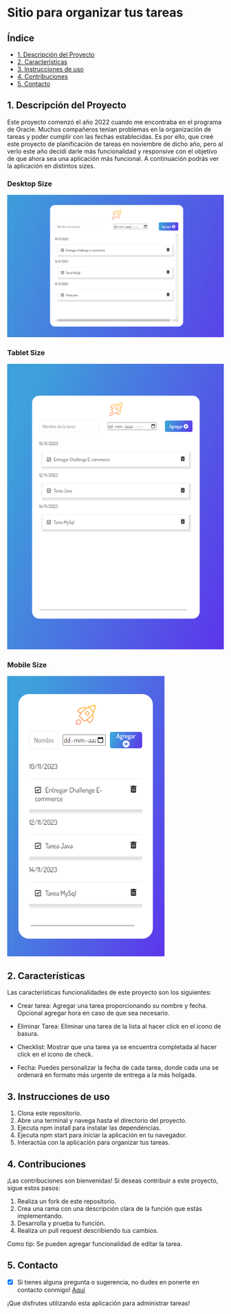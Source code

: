# Sitio para organizar tus tareas


## Índice

* [1. Descripción del Proyecto](#1-descripcion-del-proyecto)
* [2. Características](#2-caracteristicas)
* [3. Instrucciones de uso](#3-instrucciones-de-uso)
* [4. Contribuciones](#4-contribuciones)
* [5. Contacto ](#5-contacto)

## 1. Descripción del Proyecto
Este proyecto comenzó el año 2022 cuando me encontraba en el programa de Oracle. Muchos compañeros tenían problemas en la organización de tareas y poder cumplir con las fechas establecidas. Es por ello, que creé este proyecto de planificación de tareas en noviembre de dicho año, pero al verlo este año decidí darle más funcionalidad y responsive con el objetivo de que ahora sea una aplicación más funcional. A continuación podrás ver la aplicación en distintos sizes. 

### Desktop Size

![imagen](assets/desktopSize.png)

### Tablet Size
![imagen](assets/tabletSize.png)

### Mobile Size
![imagen](assets/mobileSize.png)

## 2. Características

Las características funcionalidades de este proyecto son los siguientes:

* Crear tarea: Agregar una tarea proporcionando su nombre y fecha. Opcional agregar hora en caso de que sea necesario.

* Eliminar Tarea: Eliminar una tarea de la lista al hacer click en el icono de basura.

* Checklist: Mostrar que una tarea ya se encuentra completada al hacer click en el icono de check. 

* Fecha: Puedes personalizar la fecha de cada tarea, donde cada una se ordenará en formato más urgente de entrega a la más holgada.

## 3. Instrucciones de uso

1. Clona este repositorio.
2. Abre una terminal y navega hasta el directorio del proyecto.
3. Ejecuta npm install para instalar las dependencias.
4. Ejecuta npm start para iniciar la aplicación en tu navegador.
5. Interactúa con la aplicación para organizar tus tareas. 

## 4. Contribuciones
¡Las contribuciones son bienvenidas! Si deseas contribuir a este proyecto, sigue estos pasos:

1. Realiza un fork de este repositorio.
2. Crea una rama con una descripción clara de la función que estás implementando.
3. Desarrolla y prueba tu función.
4. Realiza un pull request describiendo tus cambios.

Como tip: Se pueden agregar funcionalidad de editar la tarea. 

## 5. Contacto
- [x] Si tienes alguna pregunta o sugerencia, no dudes en ponerte en contacto conmigo! [Aquí](https://www.linkedin.com/in/mariaignaciasilva/)

¡Que disfrutes utilizando esta aplicación para administrar tareas!